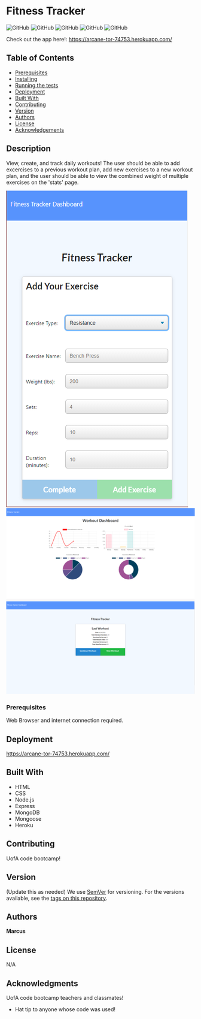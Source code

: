  
# Fitness Tracker

![GitHub](https://img.shields.io/github/repo-size/MarcusTravis/Workout-Tracker?style=plastic) ![GitHub](https://img.shields.io/github/last-commit/MarcusTravis/Workout-Tracker?style=plastic) ![GitHub](https://img.shields.io/github/languages/top/MarcusTravis/Workout-Tracker?style=plastic) ![GitHub](https://img.shields.io/github/license/MarcusTravis/Workout-Tracker?style=plastic) ![GitHub](https://img.shields.io/github/followers/MarcusTravis?style=social)

Check out the app here!: https://arcane-tor-74753.herokuapp.com/

## Table of Contents

* [Prerequisites](#prerequisites)
* [Installing](#Installing)
* [Running the tests](#running-the-tests)
* [Deployment](#deployment)
* [Built With](#built-with)
* [Contributing](#contributing)
* [Version](#version)
* [Authors](#authors)
* [License](#license)
* [Acknowledgements](#acknowledgements)

## Description

View, create, and track daily workouts! The user should be able to add excercises to a previous workout plan, add new exercises to a new workout plan, and the user should be able to view the combined weight of multiple exercises on the 'stats' page.

![image](./public/images/AddWorkout.PNG)
![image](./public/images/Dashboard.PNG)
![image](./public/images/LastWorkout.PNG)

### Prerequisites

Web Browser and internet connection required.

## Deployment

https://arcane-tor-74753.herokuapp.com/

## Built With

* HTML
* CSS
* Node.js
* Express 
* MongoDB
* Mongoose
* Heroku

## Contributing

UofA code bootcamp!

## Version
(Update this as needed)
We use [SemVer](http://semver.org/) for versioning. For the versions available, see the [tags on this repository](https://github.com/your/project/tags). 

## Authors

**Marcus**

## License

N/A

## Acknowledgments

UofA code bootcamp teachers and classmates!
* Hat tip to anyone whose code was used!
